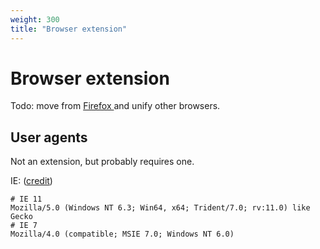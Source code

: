 ```yaml
---
weight: 300
title: "Browser extension"
---
```

# Browser extension

Todo: move from [Firefox ](/computer/software-usage/firefox/) and unify other browsers.

## User agents

Not an extension, but probably requires one.

IE: \([credit](https://www.whatismybrowser.com/guides/the-latest-user-agent/internet-explorer)\)

```text
# IE 11
Mozilla/5.0 (Windows NT 6.3; Win64, x64; Trident/7.0; rv:11.0) like Gecko
# IE 7
Mozilla/4.0 (compatible; MSIE 7.0; Windows NT 6.0)
```
